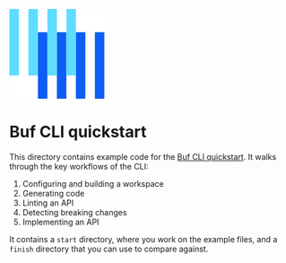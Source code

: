 ![The Buf logo](https://raw.githubusercontent.com/bufbuild/buf-examples/main/.github/buf-logo.svg)

# Buf CLI quickstart

This directory contains example code for the [Buf CLI quickstart][docs].
It walks through the key workflows of the CLI:

1. Configuring and building a workspace
2. Generating code
3. Linting an API
4. Detecting breaking changes
5. Implementing an API

It contains a `start` directory, where you work on the example files, and a `finish` directory that you can use to compare against.

[docs]: https://buf.build/docs/cli/quickstart/
